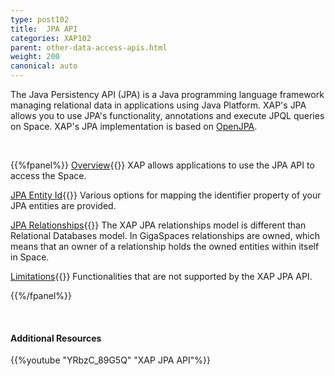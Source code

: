 ```yaml
---
type: post102
title:  JPA API
categories: XAP102
parent: other-data-access-apis.html
weight: 200
canonical: auto
---
```



The Java Persistency API (JPA) is a Java programming language framework managing relational data in applications using Java Platform. XAP's JPA allows you to use JPA's functionality, annotations and execute JPQL queries on Space. XAP's JPA implementation is based on [OpenJPA](http://openjpa.apache.org/).


<br>

{{%fpanel%}}
[Overview](./jpa-api.html){{<wbr>}}
XAP allows applications to use the JPA API to access the Space.

[JPA Entity Id](./jpa-entity-id.html){{<wbr>}}
Various options for mapping the identifier property of your JPA entities are provided.

[JPA Relationships](./jpa-relationships.html){{<wbr>}}
The XAP JPA relationships model is different than Relational Databases model. In GigaSpaces relationships are owned, which means that an owner of a relationship holds the owned entities within itself in Space.

[Limitations](./jpa-limitations.html){{<wbr>}}
Functionalities that are not supported by the XAP JPA API.

{{%/fpanel%}}

<br>

#### Additional Resources

{{%youtube "YRbzC_89G5Q"  "XAP JPA API"%}}
